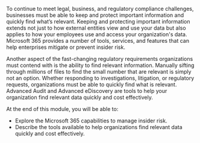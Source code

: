 To continue to meet legal, business, and regulatory compliance challenges, businesses must be able to keep and protect important information and quickly find what’s relevant. Keeping and protecting important information extends not just to how external entities view and use your data but also applies to how your employees use and access your organization's data. Microsoft 365 provides a number of tools, services, and features that can help enterprises mitigate or prevent insider risk.

Another aspect of the fast-changing regulatory requirements organizations must contend with is the ability to find relevant information. Manually sifting through millions of files to find the small number that are relevant is simply not an option. Whether responding to investigations, litigation, or regulatory requests, organizations must be able to quickly find what is relevant.  Advanced Audit and Advanced eDiscovery are tools to help your organization find relevant data quickly and cost effectively.

At the end of this module, you will be able to:

- Explore the Microsoft 365 capabilities to manage insider risk.
- Describe the tools available to help organizations find relevant data quickly and cost effectively.
